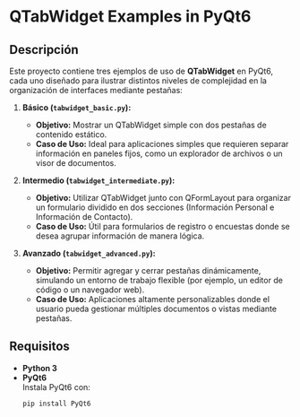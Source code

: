 # QTabWidget Examples in PyQt6

## Descripción

Este proyecto contiene tres ejemplos de uso de **QTabWidget** en PyQt6, cada uno diseñado para ilustrar distintos niveles de complejidad en la organización de interfaces mediante pestañas:

1. **Básico (`tabwidget_basic.py`):**
   - **Objetivo:** Mostrar un QTabWidget simple con dos pestañas de contenido estático.
   - **Caso de Uso:** Ideal para aplicaciones simples que requieren separar información en paneles fijos, como un explorador de archivos o un visor de documentos.

2. **Intermedio (`tabwidget_intermediate.py`):**
   - **Objetivo:** Utilizar QTabWidget junto con QFormLayout para organizar un formulario dividido en dos secciones (Información Personal e Información de Contacto).
   - **Caso de Uso:** Útil para formularios de registro o encuestas donde se desea agrupar información de manera lógica.

3. **Avanzado (`tabwidget_advanced.py`):**
   - **Objetivo:** Permitir agregar y cerrar pestañas dinámicamente, simulando un entorno de trabajo flexible (por ejemplo, un editor de código o un navegador web).
   - **Caso de Uso:** Aplicaciones altamente personalizables donde el usuario pueda gestionar múltiples documentos o vistas mediante pestañas.

## Requisitos

- **Python 3**
- **PyQt6**  
  Instala PyQt6 con:
  ```bash
  pip install PyQt6
